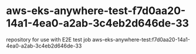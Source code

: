 # aws-eks-anywhere-test-f7d0aa20-14a1-4ea0-a2ab-3c4eb2d646de-33
repository for use with E2E test job aws-eks-anywhere-test:f7d0aa20-14a1-4ea0-a2ab-3c4eb2d646de-33
